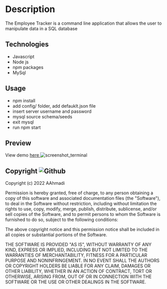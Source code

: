 # Description
The Employee Tracker is a command line application that allows the user to manipulate data in a SQL database

## Technologies
* Javascript
* Node js
* npm packages
* MySql

## Usage
 - npm install
 - add config/ folder, add defauklt.json file
 - insert server username and password
 - mysql source schema/seeds
 - exit mysql
 - run npm start

## Preview 
View demo [ here ](https://drive.google.com/file/d/1I6RQT-P3JAg5_vvNmYZ_lMafobT7beA_/view)
![screenshot_terminal](https://user-images.githubusercontent.com/100798134/170888298-308f5fec-c788-49fd-8e46-af9ea04919ab.JPG)

##  Copyright ![Github](https://img.shields.io/github/license/abstrack5/ispy)
Copyright (c) 2022 AAhmadi

Permission is hereby granted, free of charge, to any person obtaining a copy
of this software and associated documentation files (the "Software"), to deal
in the Software without restriction, including without limitation the rights
to use, copy, modify, merge, publish, distribute, sublicense, and/or sell
copies of the Software, and to permit persons to whom the Software is
furnished to do so, subject to the following conditions:

The above copyright notice and this permission notice shall be included in all
copies or substantial portions of the Software.

THE SOFTWARE IS PROVIDED "AS IS", WITHOUT WARRANTY OF ANY KIND, EXPRESS OR
IMPLIED, INCLUDING BUT NOT LIMITED TO THE WARRANTIES OF MERCHANTABILITY,
FITNESS FOR A PARTICULAR PURPOSE AND NONINFRINGEMENT. IN NO EVENT SHALL THE
AUTHORS OR COPYRIGHT HOLDERS BE LIABLE FOR ANY CLAIM, DAMAGES OR OTHER
LIABILITY, WHETHER IN AN ACTION OF CONTRACT, TORT OR OTHERWISE, ARISING FROM,
OUT OF OR IN CONNECTION WITH THE SOFTWARE OR THE USE OR OTHER DEALINGS IN THE
SOFTWARE.
